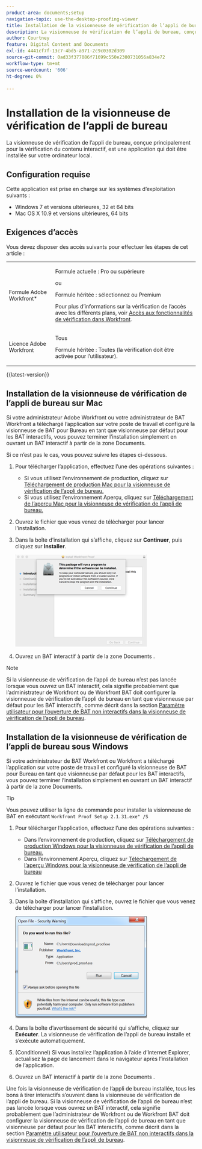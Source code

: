 ```yaml
---
product-area: documents;setup
navigation-topic: use-the-desktop-proofing-viewer
title: Installation de la visionneuse de vérification de l’appli de bureau
description: La visionneuse de vérification de l’appli de bureau, conçue principalement pour la vérification du contenu interactif, est une application qui doit être installée sur votre ordinateur local.
author: Courtney
feature: Digital Content and Documents
exl-id: 4441cf7f-13c7-4bd5-a971-2c9c0302d309
source-git-commit: 0ad33f377086f71699c550e2300731056a834e72
workflow-type: tm+mt
source-wordcount: '606'
ht-degree: 0%

---
```


# Installation de la visionneuse de vérification de l’appli de bureau

La visionneuse de vérification de l’appli de bureau, conçue principalement pour la vérification du contenu interactif, est une application qui doit être installée sur votre ordinateur local.

## Configuration requise

Cette application est prise en charge sur les systèmes d’exploitation suivants :

* Windows 7 et versions ultérieures, 32 et 64 bits
* Mac OS X 10.9 et versions ultérieures, 64 bits

## Exigences d’accès

Vous devez disposer des accès suivants pour effectuer les étapes de cet article :

<table style="table-layout:auto"> 
 <col> 
 <col> 
 <tbody> 
  <tr> 
   <td role="rowheader">Formule Adobe Workfront*</td> 
   <td> <p>Formule actuelle : Pro ou supérieure</p> <p>ou</p> <p>Formule héritée : sélectionnez ou Premium</p> <p>Pour plus d’informations sur la vérification de l’accès avec les différents plans, voir <a href="/help/quicksilver/administration-and-setup/manage-workfront/configure-proofing/access-to-proofing-functionality.md" class="MCXref xref">Accès aux fonctionnalités de vérification dans Workfront</a>.</p> </td> 
  </tr> 
  <tr> 
   <td role="rowheader">Licence Adobe Workfront</td> 
   <td> <p>Tous</p> <p>Formule héritée : Toutes (la vérification doit être activée pour l’utilisateur).</p> </td> 
  </tr> 
 </tbody> 
</table>

{{latest-version}}

## Installation de la visionneuse de vérification de l’appli de bureau sur Mac

Si votre administrateur Adobe Workfront ou votre administrateur de BAT Workfront a téléchargé l’application sur votre poste de travail et configuré la visionneuse de BAT pour Bureau en tant que visionneuse par défaut pour les BAT interactifs, vous pouvez terminer l’installation simplement en ouvrant un BAT interactif à partir de la zone Documents.

Si ce n’est pas le cas, vous pouvez suivre les étapes ci-dessous.

1. Pour télécharger l’application, effectuez l’une des opérations suivantes :

   * Si vous utilisez l’environnement de production, cliquez sur [Téléchargement de production Mac pour la visionneuse de vérification de l’appli de bureau.](https://assets.proofhq.com/nativeviewer/desktop_viewer/Workfront+Proof-2.1.31.pkg)
   * Si vous utilisez l’environnement Aperçu, cliquez sur [Téléchargement de l’aperçu Mac pour la visionneuse de vérification de l’appli de bureau.](https://assets.preview.proofhq.com/nativeviewer/desktop_viewer/Workfront+Proof+Preview-2.1.31.pkg)

1. Ouvrez le fichier que vous venez de télécharger pour lancer l’installation.
1. Dans la boîte d’installation qui s’affiche, cliquez sur **Continuer**, puis cliquez sur **Installer**.

   ![00000776.png](assets/00000776-350x244.png)

1. Ouvrez un BAT interactif à partir de la zone Documents .

>[!NOTE]
>
>Si la visionneuse de vérification de l’appli de bureau n’est pas lancée lorsque vous ouvrez un BAT interactif, cela signifie probablement que l’administrateur de Workfront ou de Workfront BAT doit configurer la visionneuse de vérification de l’appli de bureau en tant que visionneuse par défaut pour les BAT interactifs, comme décrit dans la section [Paramètre utilisateur pour l’ouverture de BAT non interactifs dans la visionneuse de vérification de l’appli de bureau](../../../workfront-proof/wp-work-proofsfiles/review-proofs-dpv/destop-proofing-viewer.md#user-setting-for-launching-non-interactive-proofs).

## Installation de la visionneuse de vérification de l’appli de bureau sous Windows

Si votre administrateur de BAT Workfront ou Workfront a téléchargé l’application sur votre poste de travail et configuré la visionneuse de BAT pour Bureau en tant que visionneuse par défaut pour les BAT interactifs, vous pouvez terminer l’installation simplement en ouvrant un BAT interactif à partir de la zone Documents.

>[!TIP]
>
>Vous pouvez utiliser la ligne de commande pour installer la visionneuse de BAT en exécutant `Workfront Proof Setup 2.1.31.exe" /S`

1. Pour télécharger l’application, effectuez l’une des opérations suivantes :

   * Dans l’environnement de production, cliquez sur [Téléchargement de production Windows pour la visionneuse de vérification de l’appli de bureau.](https://assets.proofhq.com/nativeviewer/desktop_viewer/Workfront+Proof+Setup+2.1.31.exe)
   * Dans l’environnement Aperçu, cliquez sur [Téléchargement de l’aperçu Windows pour la visionneuse de vérification de l’appli de bureau](https://assets.preview.proofhq.com/nativeviewer/desktop_viewer/Workfront+Proof+Preview+Setup+2.1.31.exe)

1. Ouvrez le fichier que vous venez de télécharger pour lancer l’installation.
1. Dans la boîte d’installation qui s’affiche, ouvrez le fichier que vous venez de télécharger pour lancer l’installation.

   ![Screen_Shot_2018-05-02_at_10.56.55_AM.png](assets/screen-shot-2018-05-02-at-10.56.55-am-350x271.png)

1. Dans la boîte d’avertissement de sécurité qui s’affiche, cliquez sur **Exécuter**. La visionneuse de vérification de l’appli de bureau installe et s’exécute automatiquement.
1. (Conditionnel) Si vous installez l’application à l’aide d’Internet Explorer, actualisez la page de lancement dans le navigateur après l’installation de l’application.
1. Ouvrez un BAT interactif à partir de la zone Documents .

Une fois la visionneuse de vérification de l’appli de bureau installée, tous les bons à tirer interactifs s’ouvrent dans la visionneuse de vérification de l’appli de bureau. Si la visionneuse de vérification de l’appli de bureau n’est pas lancée lorsque vous ouvrez un BAT interactif, cela signifie probablement que l’administrateur de Workfront ou de Workfront BAT doit configurer la visionneuse de vérification de l’appli de bureau en tant que visionneuse par défaut pour les BAT interactifs, comme décrit dans la section [Paramètre utilisateur pour l’ouverture de BAT non interactifs dans la visionneuse de vérification de l’appli de bureau](../../../workfront-proof/wp-work-proofsfiles/review-proofs-dpv/destop-proofing-viewer.md#user-setting-for-launching-non-interactive-proofs).
